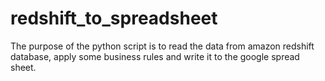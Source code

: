 # redshift_to_spreadsheet
The purpose of the python script is to read the data from amazon redshift database, apply some business rules and write it to the google spread sheet.
